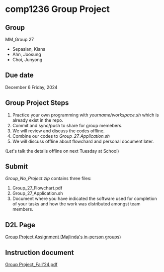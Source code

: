 # comp1236 Group Project

## Group
MM_Group 27
- Sepasian, Kiana
- Ahn, Joosung
- Choi, Junyong

## Due date
December 6 Friday, 2024

## Group Project Steps
1. Practice your own programming with *yourname/workspace.sh* which is already exist in the repo.
2. Commit and sync/push to share for group memebers.
3. We will review and discuss the codes offline.
4. Combine our codes to *Group_27_Application.sh*
5. We will discuss offline about flowchard and personal document later.

(Let's talk the details offline on next Tuesday at School)

## Submit
*Group_No_Project.zip* contains three files:

1. Group_27_Flowchart.pdf
2. Group_27_Application.sh
3. Document where you have indicated the software used for completion of your tasks and how the work was distributed amongst team members.

## D2L Page
[Group Project Assignment (Majlinda's in-person groups)](https://learn.georgebrown.ca/d2l/le/content/292339/viewContent/9359798/View)

## Instruction document
[Group Project_Fall'24.pdf](/docs/Group%20Project_Fall'24.pdf)